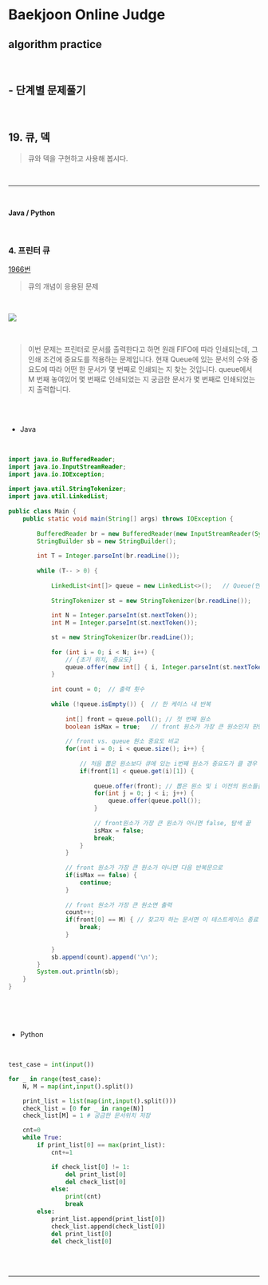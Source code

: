 # Baekjoon Online Judge

## algorithm practice
<br>

## - 단계별 문제풀기
<br>

## 19. 큐, 덱

> 큐와 덱을 구현하고 사용해 봅시다.

<br>

---

<br>

**Java / Python**

<br>

### 4. 프린터 큐
[1966번](https://www.acmicpc.net/problem/1966) 
> 큐의 개념이 응용된 문제

<br>

![](https://images.velog.io/images/jini_eun/post/9587ca17-e0d6-44d5-9939-1e2b533aa3c6/image.png)

<br>

> 이번 문제는 프린터로 문서를 출력한다고 하면 원래 FIFO에 따라 인쇄되는데, 그 인쇄 조건에 중요도를 적용하는 문제입니다. 현재 Queue에 있는 문서의 수와 중요도에 따라 어떤 한 문서가 몇 번째로 인쇄되는 지 찾는 것입니다. queue에서 M 번째 놓여있어 몇 번째로 인쇄되었는 지 궁금한 문서가 몇 번째로 인쇄되었는 지 출력합니다.

<br><br>

- Java

<br>

```java
import java.io.BufferedReader;
import java.io.InputStreamReader;
import java.io.IOException;
 
import java.util.StringTokenizer;
import java.util.LinkedList;
 
public class Main {
	public static void main(String[] args) throws IOException {
		
		BufferedReader br = new BufferedReader(new InputStreamReader(System.in));
		StringBuilder sb = new StringBuilder();
		
		int T = Integer.parseInt(br.readLine());	
 
		while (T-- > 0) {
            
			LinkedList<int[]> queue = new LinkedList<>();	// Queue(연결 리스트)
            
			StringTokenizer st = new StringTokenizer(br.readLine());
			
			int N = Integer.parseInt(st.nextToken());
			int M = Integer.parseInt(st.nextToken());			

			st = new StringTokenizer(br.readLine());
 
			for (int i = 0; i < N; i++) {
				// {초기 위치, 중요도}
				queue.offer(new int[] { i, Integer.parseInt(st.nextToken()) });
			}
 
			int count = 0;	// 출력 횟수
			
			while (!queue.isEmpty()) {	// 한 케이스 내 반복
				
				int[] front = queue.poll();	// 첫 번째 원소
				boolean isMax = true;	// front 원소가 가장 큰 원소인지 판단
				
				// front vs. queue 원소 중요도 비교 
				for(int i = 0; i < queue.size(); i++) {
					
					// 처음 뽑은 원소보다 큐에 있는 i번째 원소가 중요도가 클 경우 
					if(front[1] < queue.get(i)[1]) {						
						
						queue.offer(front);	// 뽑은 원소 및 i 이전의 원소들을 뒤로 
						for(int j = 0; j < i; j++) {
							queue.offer(queue.poll());
						}
						
						// front원소가 가장 큰 원소가 아니면 false, 탐색 끝
						isMax = false;
						break;
					}
				}
				
				// front 원소가 가장 큰 원소가 아니면 다음 반복문으로
				if(isMax == false) {
					continue;
				}
				
				// front 원소가 가장 큰 원소면 출력
				count++;
				if(front[0] == M) {	// 찾고자 하는 문서면 이 테스트케이스 종료
					break;
				}
 
			} 
			sb.append(count).append('\n'); 
		}
		System.out.println(sb);
	}
}
```


<br><br><br>

- Python 

<br>

```python
test_case = int(input())

for _ in range(test_case):
    N, M = map(int,input().split())

    print_list = list(map(int,input().split()))
    check_list = [0 for _ in range(N)] 
    check_list[M] = 1 # 궁금한 문서위치 저장

    cnt=0
    while True:
        if print_list[0] == max(print_list):
            cnt+=1

            if check_list[0] != 1:
                del print_list[0]
                del check_list[0]
            else:
                print(cnt)
                break
        else:
            print_list.append(print_list[0])
            check_list.append(check_list[0])
            del print_list[0]
            del check_list[0]
```

<br><br>

---

<br>

